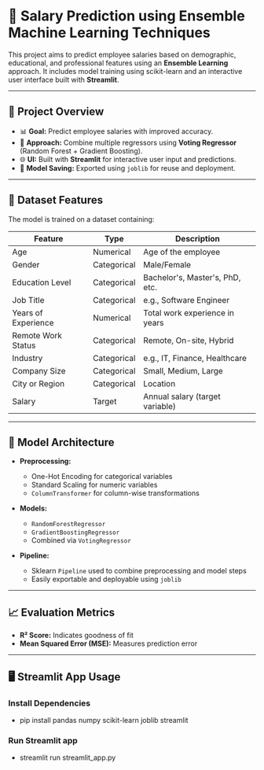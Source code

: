# 💼 Salary Prediction using Ensemble Machine Learning Techniques

This project aims to predict employee salaries based on demographic, educational, and professional features using an **Ensemble Learning** approach. It includes model training using scikit-learn and an interactive user interface built with **Streamlit**.

---

## 🚀 Project Overview

- 📊 **Goal:** Predict employee salaries with improved accuracy.
- 🧠 **Approach:** Combine multiple regressors using **Voting Regressor** (Random Forest + Gradient Boosting).
- 🌐 **UI:** Built with **Streamlit** for interactive user input and predictions.
- 💾 **Model Saving:** Exported using `joblib` for reuse and deployment.

---

## 📁 Dataset Features

The model is trained on a dataset containing:

| Feature               | Type        | Description                         |
|----------------------|-------------|-------------------------------------|
| Age                  | Numerical   | Age of the employee                 |
| Gender               | Categorical | Male/Female                         |
| Education Level      | Categorical | Bachelor's, Master's, PhD, etc.     |
| Job Title            | Categorical | e.g., Software Engineer             |
| Years of Experience  | Numerical   | Total work experience in years      |
| Remote Work Status   | Categorical | Remote, On-site, Hybrid             |
| Industry             | Categorical | e.g., IT, Finance, Healthcare       |
| Company Size         | Categorical | Small, Medium, Large                |
| City or Region       | Categorical | Location                            |
| Salary               | Target      | Annual salary (target variable)     |

---

## 🧠 Model Architecture

- **Preprocessing:**
  - One-Hot Encoding for categorical variables
  - Standard Scaling for numeric variables
  - `ColumnTransformer` for column-wise transformations

- **Models:**
  - `RandomForestRegressor`
  - `GradientBoostingRegressor`
  - Combined via `VotingRegressor`

- **Pipeline:**
  - Sklearn `Pipeline` used to combine preprocessing and model steps
  - Easily exportable and deployable using `joblib`

---

## 📈 Evaluation Metrics

- **R² Score:** Indicates goodness of fit
- **Mean Squared Error (MSE):** Measures prediction error

---

## 🖥️ Streamlit App Usage

### Install Dependencies 
   - pip install pandas numpy scikit-learn joblib streamlit

### Run Streamlit app
   - streamlit run streamlit_app.py
